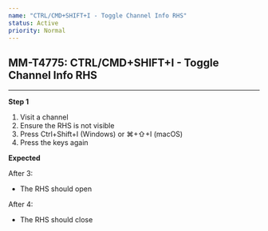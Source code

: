 ```yaml
---
name: "CTRL/CMD+SHIFT+I - Toggle Channel Info RHS"
status: Active
priority: Normal
---
```


## MM-T4775: CTRL/CMD+SHIFT+I - Toggle Channel Info RHS

---

**Step 1**

1. Visit a channel
2. Ensure the RHS is not visible
3. Press Ctrl+Shift+I (Windows) or ⌘+⇧+I (macOS)
4. Press the keys again

**Expected**

After 3:

- The RHS should open

After 4:

- The RHS should close
